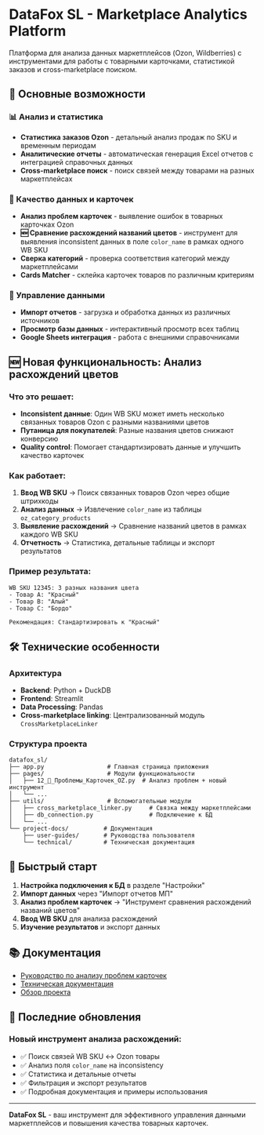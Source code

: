 # DataFox SL - Marketplace Analytics Platform

Платформа для анализа данных маркетплейсов (Ozon, Wildberries) с инструментами для работы с товарными карточками, статистикой заказов и cross-marketplace поиском.

## 🚀 Основные возможности

### 📊 Анализ и статистика
- **Статистика заказов Ozon** - детальный анализ продаж по SKU и временным периодам
- **Аналитические отчеты** - автоматическая генерация Excel отчетов с интеграцией справочных данных
- **Cross-marketplace поиск** - поиск связей между товарами на разных маркетплейсах

### 🚨 Качество данных и карточек
- **Анализ проблем карточек** - выявление ошибок в товарных карточках Ozon
- **🆕 Сравнение расхождений названий цветов** - инструмент для выявления inconsistent данных в поле `color_name` в рамках одного WB SKU
- **Сверка категорий** - проверка соответствия категорий между маркетплейсами
- **Cards Matcher** - склейка карточек товаров по различным критериям

### 🔧 Управление данными
- **Импорт отчетов** - загрузка и обработка данных из различных источников
- **Просмотр базы данных** - интерактивный просмотр всех таблиц
- **Google Sheets интеграция** - работа с внешними справочниками

## 🆕 Новая функциональность: Анализ расхождений цветов

### Что это решает:
- **Inconsistent данные**: Один WB SKU может иметь несколько связанных товаров Ozon с разными названиями цветов
- **Путаница для покупателей**: Разные названия цветов снижают конверсию
- **Quality control**: Помогает стандартизировать данные и улучшить качество карточек

### Как работает:
1. **Ввод WB SKU** → Поиск связанных товаров Ozon через общие штрихкоды
2. **Анализ данных** → Извлечение `color_name` из таблицы `oz_category_products`  
3. **Выявление расхождений** → Сравнение названий цветов в рамках каждого WB SKU
4. **Отчетность** → Статистика, детальные таблицы и экспорт результатов

### Пример результата:
```
WB SKU 12345: 3 разных названия цвета
- Товар A: "Красный"
- Товар B: "Алый" 
- Товар C: "Бордо"

Рекомендация: Стандартизировать к "Красный"
```

## 🛠️ Технические особенности

### Архитектура
- **Backend**: Python + DuckDB
- **Frontend**: Streamlit
- **Data Processing**: Pandas
- **Cross-marketplace linking**: Централизованный модуль `CrossMarketplaceLinker`

### Структура проекта
```
datafox_sl/
├── app.py                  # Главная страница приложения
├── pages/                  # Модули функциональности
│   ├── 12_🚨_Проблемы_Карточек_OZ.py  # Анализ проблем + новый инструмент
│   └── ...
├── utils/                  # Вспомогательные модули
│   ├── cross_marketplace_linker.py     # Связка между маркетплейсами  
│   ├── db_connection.py                # Подключение к БД
│   └── ...
└── project-docs/          # Документация
    ├── user-guides/       # Руководства пользователя
    └── technical/         # Техническая документация
```

## 🚀 Быстрый старт

1. **Настройка подключения к БД** в разделе "Настройки"
2. **Импорт данных** через "Импорт отчетов МП"
3. **Анализ проблем карточек** → "Инструмент сравнения расхождений названий цветов"
4. **Ввод WB SKU** для анализа расхождений
5. **Изучение результатов** и экспорт данных

## 📚 Документация

- [Руководство по анализу проблем карточек](project-docs/user-guides/card-problems.md)
- [Техническая документация](project-docs/technical/)
- [Обзор проекта](project-docs/overview.md)

## 🔄 Последние обновления

### Новый инструмент анализа расхождений:
- ✅ Поиск связей WB SKU ↔ Ozon товары
- ✅ Анализ поля `color_name` на inconsistency  
- ✅ Статистика и детальные отчеты
- ✅ Фильтрация и экспорт результатов
- ✅ Подробная документация и примеры использования

---

**DataFox SL** - ваш инструмент для эффективного управления данными маркетплейсов и повышения качества товарных карточек. 